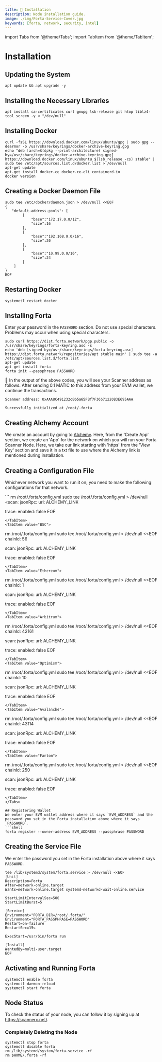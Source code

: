 ```yaml
---
title: 💾 Installation
description: Node installation guide.
image: ./img/Forta-Service-Cover.jpg
keywords: [forta, network, security, intel]
---
```

import Tabs from '@theme/Tabs';
import TabItem from '@theme/TabItem';
# Installation

## Updating the System
```shell
apt update && apt upgrade -y
```

## Installing the Necessary Libraries
```shell
apt install ca-certificates curl gnupg lsb-release git htop liblz4-tool screen -y < "/dev/null"
```

## Installing Docker
```shell
curl -fsSL https://download.docker.com/linux/ubuntu/gpg | sudo gpg --dearmor -o /usr/share/keyrings/docker-archive-keyring.gpg
echo "deb [arch=$(dpkg --print-architecture) signed-by=/usr/share/keyrings/docker-archive-keyring.gpg] https://download.docker.com/linux/ubuntu $(lsb_release -cs) stable" | sudo tee /etc/apt/sources.list.d/docker.list > /dev/null
apt-get update
apt-get install docker-ce docker-ce-cli containerd.io
docker version
```

## Creating a Docker Daemon File
```
sudo tee /etc/docker/daemon.json > /dev/null <<EOF
{
   "default-address-pools": [
        {
            "base":"172.17.0.0/12",
            "size":16
        },
        {
            "base":"192.168.0.0/16",
            "size":20
        },
        {
            "base":"10.99.0.0/16",
            "size":24
        }
    ]
}
EOF
```

## Restarting Docker
```shell
systemctl restart docker
```

## Installing Forta
Enter your password in the `PASSWORD` section. Do not use special characters. Problems may occur when using special characters.
```shell
sudo curl https://dist.forta.network/pgp.public -o /usr/share/keyrings/forta-keyring.asc -s
echo 'deb [signed-by=/usr/share/keyrings/forta-keyring.asc] https://dist.forta.network/repositories/apt stable main' | sudo tee -a /etc/apt/sources.list.d/forta.list
apt-get update
apt-get install forta
forta init --passphrase PASSWORD
```

🔴 In the output of the above codes, you will see your Scanner address as follows. After sending 0.1 MATIC to this address from your EVM wallet, we continue the transactions.

```shell
Scanner address: 0xAAA8C491232cB65a65FBf7F36b71220B3E695AAA

Successfully initialized at /root/.forta
```  

## Creating Alchemy Account 
We create an account by going to [Alchemy](https://alchemy.com/?r=zc3NjI5NzM1NzMxN). Here, from the 'Create App' section, we create an 'App' for the network on which you will run your Forta Scanner Node. Here, we take our link starting with 'https' from the 'View Key' section and save it in a txt file to use where the Alchemy link is mentioned during installation.

## Creating a Configuration File
Whichever network you want to run it on, you need to make the following configurations for that network.

<Tabs>
<TabItem value="Polygon">
```
rm /root/.forta/config.yml
sudo tee /root/.forta/config.yml > /dev/null <<EOF
chainId: 137

scan:
  jsonRpc:
    url: ALCHEMY_LINK

trace:
  enabled: false
EOF
```
</TabItem>
<TabItem value="BSC">
```  
rm /root/.forta/config.yml
sudo tee /root/.forta/config.yml > /dev/null <<EOF
chainId: 56

scan:
  jsonRpc:
    url: ALCHEMY_LINK

trace:
  enabled: false
EOF
```
</TabItem>
<TabItem value="Ethereum">
``` 
rm /root/.forta/config.yml
sudo tee /root/.forta/config.yml > /dev/null <<EOF
chainId: 1

scan:
  jsonRpc:
    url: ALCHEMY_LINK

trace:
  enabled: false
EOF
```
</TabItem>
<TabItem value="Arbitrum">
```
rm /root/.forta/config.yml
sudo tee /root/.forta/config.yml > /dev/null <<EOF
chainId: 42161

scan:
  jsonRpc:
    url: ALCHEMY_LINK

trace:
  enabled: false
EOF
```
</TabItem>
<TabItem value="Optimism">
``` 
rm /root/.forta/config.yml
sudo tee /root/.forta/config.yml > /dev/null <<EOF
chainId: 10

scan:
  jsonRpc:
    url: ALCHEMY_LINK

trace:
  enabled: false
EOF
```
</TabItem>
<TabItem value="Avalanche">
``` 
rm /root/.forta/config.yml
sudo tee /root/.forta/config.yml > /dev/null <<EOF
chainId: 43114

scan:
  jsonRpc:
    url: ALCHEMY_LINK

trace:
  enabled: false
EOF
```
</TabItem>
<TabItem value="Fantom">
``` 
rm /root/.forta/config.yml
sudo tee /root/.forta/config.yml > /dev/null <<EOF
chainId: 250

scan:
  jsonRpc:
    url: ALCHEMY_LINK

trace:
  enabled: false
EOF
```
</TabItem>
</Tabs>

## Registering Wallet
We enter your EVM wallet address where it says `EVM_ADDRESS` and the password you set in the Forta installation above where it says `PASSWORD`.
```shell 
forta register --owner-address EVM_ADDRESS --passphrase PASSWORD
```  

## Creating the Service File
We enter the password you set in the Forta installation above where it says `PASSWORD`.

``` 
tee /lib/systemd/system/forta.service > /dev/null <<EOF
[Unit]
Description=Forta
After=network-online.target
Wants=network-online.target systemd-networkd-wait-online.service

StartLimitIntervalSec=500
StartLimitBurst=5

[Service]
Environment="FORTA_DIR=/root/.forta/"
Environment="FORTA_PASSPHRASE=PASSWORD"
Restart=on-failure
RestartSec=15s

ExecStart=/usr/bin/forta run

[Install]
WantedBy=multi-user.target
EOF
```  

## Activating and Running Forta
```shell
systemctl enable forta
systemctl daemon-reload
systemctl start forta
```

## Node Status
To check the status of your node, you can follow it by signing up at https://scannerx.net/.

### Completely Deleting the Node
```shell
systemctl stop forta
systemctl disable forta
rm /lib/systemd/system/forta.service -rf
rm $HOME/.forta -rf
```
​
